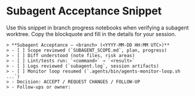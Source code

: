 # Subagent Acceptance Snippet

Use this snippet in branch progress notebooks when verifying a subagent worktree. Copy the blockquote and fill in the details for your session.

```
> **Subagent Acceptance – <branch> (<YYYY-MM-DD HH:MM UTC>)**
> - [ ] Scope reviewed (`SUBAGENT_SCOPE.md`, plan, progress)
> - [ ] Diff understood (note files, risk areas)
> - [ ] Lint/tests run: `<command>` → `<result>`
> - [ ] Logs reviewed (`subagent.log`, session artifacts)
> - [ ] Monitor loop resumed (`.agents/bin/agents-monitor-loop.sh ...`)
> - Decision: ACCEPT / REQUEST CHANGES / FOLLOW-UP
> - Follow-ups or owner:
```
